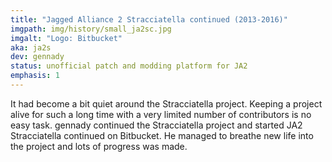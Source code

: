 ```yaml
---
title: "Jagged Alliance 2 Stracciatella continued (2013-2016)"
imgpath: img/history/small_ja2sc.jpg
imgalt: "Logo: Bitbucket"
aka: ja2s 
dev: gennady 
status: unofficial patch and modding platform for JA2 
emphasis: 1
---
```


It had become a bit quiet around the Stracciatella project. Keeping a project alive for such a long time with a very limited number of contributors is no easy task. gennady continued the Stracciatella project and started JA2 Stracciatella continued on Bitbucket. He managed to breathe new life into the project and lots of progress was made.

